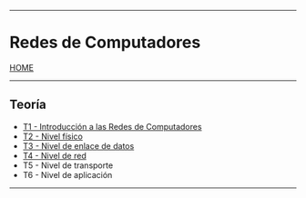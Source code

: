 
---
# Redes de Computadores

[HOME](../../README.md)

---

## Teoría

- [T1 - Introducción a las Redes de Computadores](data/T1.md)
- [T2 - Nivel físico](data/T2.md)
- [T3 - Nivel de enlace de datos](data/T3.md)
- [T4 - Nivel de red](data/T4.md)
- T5 - Nivel de transporte
- T6 - Nivel de aplicación

---